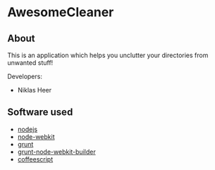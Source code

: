 AwesomeCleaner
==============


## About

This is an application which helps you unclutter your directories from unwanted stuff!

Developers:
- Niklas Heer


## Software used

- [nodejs](http://nodejs.org/)
- [node-webkit](https://github.com/rogerwang/node-webkit)
- [grunt](http://gruntjs.com/)
- [grunt-node-webkit-builder](https://github.com/mllrsohn/grunt-node-webkit-builder)
- [coffeescript](http://coffeescript.org/)
